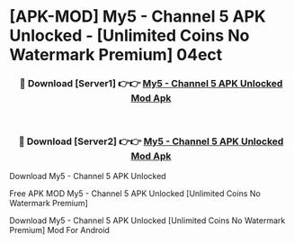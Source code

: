 # [APK-MOD] My5 - Channel 5 APK Unlocked - [Unlimited Coins No Watermark Premium] 04ect



<div align="center">
<h3>🔴 Download [Server1] 👉👉 <a href="https://momento.my/?title=My5_-_Channel_5_APK_Unlocked">My5 - Channel 5 APK Unlocked Mod Apk</a></h3><br>

<h3>🔴 Download [Server2] 👉👉 <a href="https://momento.my/?title=My5_-_Channel_5_APK_Unlocked">My5 - Channel 5 APK Unlocked Mod Apk</a></h3>
</div>



Download My5 - Channel 5 APK Unlocked 

Free APK MOD My5 - Channel 5 APK Unlocked [Unlimited Coins No Watermark Premium]

Download My5 - Channel 5 APK Unlocked [Unlimited Coins No Watermark Premium] Mod For Android
